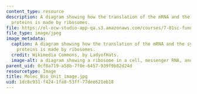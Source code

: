 ```yaml
---
content_type: resource
description: A diagram showing how the translation of the mRNA and the synthesis of
  proteins is made by ribosomes.
file: https://ol-ocw-studio-app-qa.s3.amazonaws.com/courses/7-01sc-fundamentals-of-biology-fall-2011/1dc8c931f4241fa853ff77dee621eb18_Molec_Bio_Unit_image.jpg
file_type: image/jpeg
image_metadata:
  caption: A diagram showing how the translation of the mRNA and the synthesis of
    proteins is made by ribosomes.
  credit: Wikimedia Commons, by LadyofHats.
  image-alt: a diagram showing a ribosome in a cell, messenger RNA, and protein synthesis
parent_uid: 0cf8a719-a58b-7f0e-6457-939f9b82d24d
resourcetype: Image
title: Molec_Bio_Unit_image.jpg
uid: 1dc8c931-f424-1fa8-53ff-77dee621eb18
---
```


